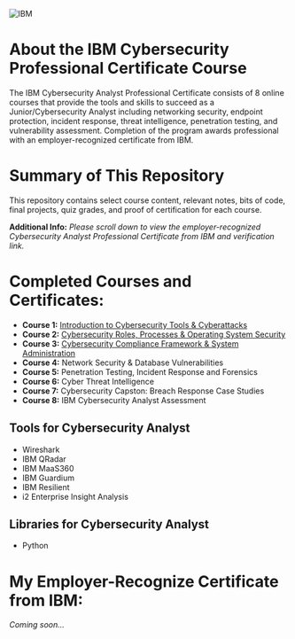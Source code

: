 ![IBM](https://github.com/KailaniBailey/IBM-Cybersecurity-Analyst-Professional-Certificate/assets/158431578/09ab6b13-7dd3-4ce4-96b8-2febf8453cd0)
# About the IBM Cybersecurity Professional Certificate Course
The IBM Cybersecurity Analyst Professional Certificate consists of 8 online courses that provide the tools and skills to succeed as a Junior/Cybersecurity Analyst including networking security, endpoint protection, incident response, threat intelligence, penetration testing, and vulnerability assessment. Completion of the program awards professional with an employer-recognized certificate from IBM.
# Summary of This Repository
This repository contains select course content, relevant notes, bits of code, final projects, quiz grades, and proof of certification for each course.

**Additional Info:** *Please scroll down to view the employer-recognized Cybersecurity Analyst Professional Certificate from IBM and verification link.*
# Completed Courses and Certificates:
- **Course 1:** [Introduction to Cybersecurity Tools & Cyberattacks](https://github.com/KailaniBailey/IBM-Cybersecurity-Analyst-Professional-Certificate/tree/main/Course%201:%20Introduction%20to%20Cybersecurity%20Tools%20&%20Cyberattacks)
- **Course 2:** [Cybersecurity Roles, Processes & Operating System Security](https://github.com/KailaniBailey/IBM-Cybersecurity-Analyst-Professional-Certificate/tree/main/Course%202:%20Cybersecurity%20Roles,%20Processes%20&%20Operating%20System%20Security)
- **Course 3:** [Cybersecurity Compliance Framework & System Administration](https://github.com/KailaniBailey/IBM-Cybersecurity-Analyst-Professional-Certificate/tree/main/Course%203:%20Cybersecurity%20Compliance%20Framework%20&%20System%20Administration)
- **Course 4:** Network Security & Database Vulnerabilities
- **Course 5:** Penetration Testing, Incident Response and Forensics
- **Course 6:** Cyber Threat Intelligence
- **Course 7:** Cybersecurity Capston: Breach Response Case Studies
- **Course 8:** IBM Cybersecurity Analyst Assessment
## Tools for Cybersecurity Analyst
- Wireshark
- IBM QRadar
- IBM MaaS360
- IBM Guardium
- IBM Resilient
- i2 Enterprise Insight Analysis
## Libraries for Cybersecurity Analyst
- Python
# My Employer-Recognize Certificate from IBM:
*Coming soon...*
